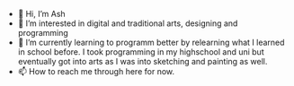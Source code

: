 - 👋 Hi, I’m Ash
- 👀 I’m interested in digital and traditional arts, designing and programming
- 🌱 I’m currently learning to programm better by relearning what I learned in school before. I took programming in my highschool and uni but eventually got into arts as I was into sketching and painting as well.
- 📫 How to reach me through here for now.

<!---
kaalipoon2017/kaalipoon2017 is a ✨ special ✨ repository because its `README.md` (this file) appears on your GitHub profile.
You can click the Preview link to take a look at your changes.
--->
